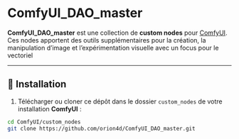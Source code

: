 # ComfyUI_DAO_master

**ComfyUI_DAO_master** est une collection de **custom nodes** pour [ComfyUI](https://github.com/comfyanonymous/ComfyUI).  
Ces nodes apportent des outils supplémentaires pour la création, la manipulation d’image et l’expérimentation visuelle avec un focus pour le vectoriel

---

## 🚀 Installation

1. Télécharger ou cloner ce dépôt dans le dossier `custom_nodes` de votre installation **ComfyUI** :

```bash
cd ComfyUI/custom_nodes
git clone https://github.com/orion4d/ComfyUI_DAO_master.git
